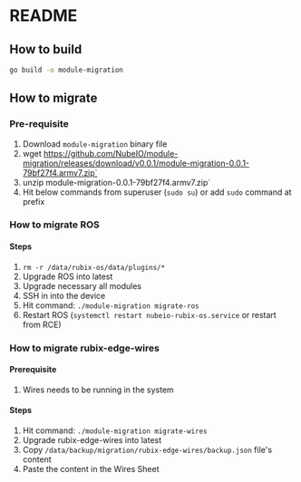 # README

## How to build

```bash
go build -o module-migration
```

## How to migrate

### Pre-requisite

1. Download `module-migration` binary file
2. wget https://github.com/NubeIO/module-migration/releases/download/v0.0.1/module-migration-0.0.1-79bf27f4.armv7.zip`
3. unzip module-migration-0.0.1-79bf27f4.armv7.zip`
4. Hit below commands from superuser (`sudo su`) or add `sudo` command at prefix

### How to migrate ROS

#### Steps

1. `rm -r /data/rubix-os/data/plugins/*`
2. Upgrade ROS into latest
3. Upgrade necessary all modules
4. SSH in into the device
5. Hit command: `./module-migration migrate-ros`
6. Restart ROS (`systemctl restart nubeio-rubix-os.service` or restart from RCE)

### How to migrate rubix-edge-wires

#### Prerequisite

1. Wires needs to be running in the system

#### Steps

1. Hit command: `./module-migration migrate-wires`
2. Upgrade rubix-edge-wires into latest
3. Copy `/data/backup/migration/rubix-edge-wires/backup.json` file's content
4. Paste the content in the Wires Sheet
